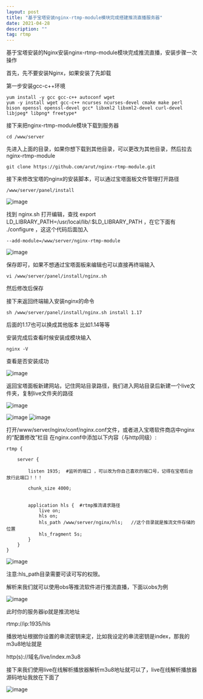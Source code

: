 ```yaml
---
layout: post
title: "基于宝塔安装nginx-rtmp-module模块完成搭建推流直播服务器"
date: 2021-04-28
description: ""
tag: rtmp
---
```


基于宝塔安装的Nginx安装nginx-rtmp-module模块完成推流直播，安装步骤一次操作

首先，先不要安装Nginx，如果安装了先卸载

第一步安装gcc-c++环境

```
yum install -y gcc gcc-c++ autoconf wget
yum -y install wget gcc-c++ ncurses ncurses-devel cmake make perl bison openssl openssl-devel gcc* libxml2 libxml2-devel curl-devel libjpeg* libpng* freetype*
```

接下来把nginx-rtmp-module模块下载到服务器

`cd /www/server`

先进入上面的目录，如果你想下载到其他目录，可以更改为其他目录，然后拉去nginx-rtmp-module

`git clone https://github.com/arut/nginx-rtmp-module.git`

接下来修改宝塔的nginx的安装脚本，可以通过宝塔面板文件管理打开路径

`/www/server/panel/install`

![image](/images/bt/bn1.png)

找到 nginx.sh 打开编辑，查找 export LD_LIBRARY_PATH=/usr/local/lib/:$LD_LIBRARY_PATH  ，在它下面有 ./configure  ，这这个代码后面加入

`--add-module=/www/server/nginx-rtmp-module`

![image](/images/bt/bn2.jpg)

保存即可，如果不想通过宝塔面板来编辑也可以直接再终端输入

`vi /www/server/panel/install/nginx.sh`

然后修改后保存

接下来返回终端输入安装nginx的命令

`sh /www/server/panel/install/nginx.sh install 1.17`

后面的1.17也可以换成其他版本 比如1.14等等

安装完成后查看时候安装成模块输入

`nginx -V`

查看是否安装成功

![image](/images/bt/b3.jpg)

返回宝塔面板新建网站，记住网站目录路径，我们进入网站目录后新建一个live文件夹，复制live文件夹的路径

![image](/images/bt/bn4.jpg)

![image](/images/bt/b5.png)
![image](/images/bt/bn6.jpg)

打开/www/server/nginx/conf/nginx.conf文件，或者进入宝塔软件商店中nginx的“配置修改”栏目
在nginx.conf中添加以下内容（与http同级）:

```
rtmp {

    server {

        listen 1935;  #监听的端口 ，可以改为你自己喜欢的端口号，记得在宝塔后台放行此端口！！！

        chunk_size 4000;


        application hls {  #rtmp推流请求路径
            live on;
            hls on;
            hls_path /www/server/nginx/hls;   //这个目录就是推流文件存储的位置
            hls_fragment 5s;
        }
    }
}
```


![image](/images/bt/b7.jpg)

注意:hls_path目录需要可读可写的权限。

解析来我们就可以使用obs等推流软件进行推流直播，下面以obs为例

![image](/images/bt/b6.jpg)

此时你的服务器ip就是推流地址

rtmp://ip:1935/hls

播放地址根据你设置的串流密钥来定，比如我设定的串流密钥是index，那我的m3u8地址就是

http(s)://域名/live/index.m3u8

接下来我们使用live在线解析播放器解析m3u8地址就可以了，live在线解析播放器源码地址我放在下面了

![image](/images/bt/b8.jpg)

